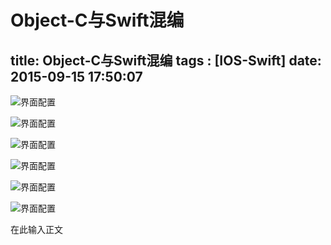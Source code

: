 ﻿# Object-C与Swift混编
title: Object-C与Swift混编
tags : [IOS-Swift]
date: 2015-09-15 17:50:07
---

![界面配置](/MyImage/Swift/Object-C与Swift混编.png)

![界面配置](/MyImage/Swift/Object-C与Swift混编1.png)

![界面配置](/MyImage/Swift/Object-C与Swift混编2.png)

![界面配置](/MyImage/Swift/Object-C与Swift混编3.png)

![界面配置](/MyImage/Swift/Object-C与Swift混编4.png)

![界面配置](/MyImage/Swift/Object-C与Swift混编5.png)

在此输入正文




